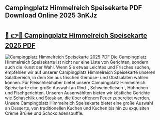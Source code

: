 ## Campingplatz Himmelreich Speisekarte PDF Download Online 2025 3nKJz

# <h2><a href="http://gca2pjf.nevu.top/?p=Campingplatz+Himmelreich+Speisekarte">🔗 👉🔴 Campingplatz Himmelreich Speisekarte 2025 PDF</a></h2>

[![Campingplatz Himmelreich Speisekarte 2025 PDF](https://i.imgur.com/dBaPXMq.png)](http://gca2pjf.nevu.top/?p=Campingplatz+Himmelreich+Speisekarte)
Die Campingplatz Himmelreich Speisekarte ist nicht nur eine Liste von Gerichten, sondern auch die Kunst der Wahl. Wenn Sie etwas Leichtes und Frisches suchen, empfehlen wir auf unserer Campingplatz Himmelreich Speisekarte unseren Salatbereich, in dem Sie aus frischen Gemüse- und Obstsalaten wählen können. Für Fleischliebhaber bietet unsere Campingplatz Himmelreich Speisekarte eine große Auswahl an Rind-, Schweinefleisch-, Hühnchen- und Fischgerichten. Unseren Auserwählten bieten wir köstliche Gerichte wie Schaschlik und Steak an, die über offenem Feuer zubereitet werden. Unsere Campingplatz Himmelreich Speisekarte bietet eine große Auswahl an Desserts, von traditionellen Kuchen und Kuchen bis hin zu exquisiten Crème Brûlée und Schokoladensouffle.
